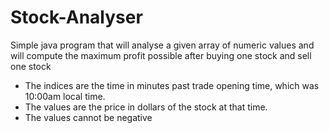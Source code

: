 # Stock-Analyser
Simple java program that will analyse a given array of numeric values and will compute the maximum profit possible after buying one stock and sell one stock


* The indices are the time in minutes past trade opening time, which was 10:00am local time.
* The values are the price in dollars of the stock at that time.
* The values cannot be negative